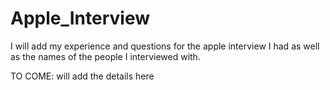 # Apple_Interview
I will add my experience and questions for the apple interview I had as well as the names of the people I interviewed with.

TO COME: will add the details here
